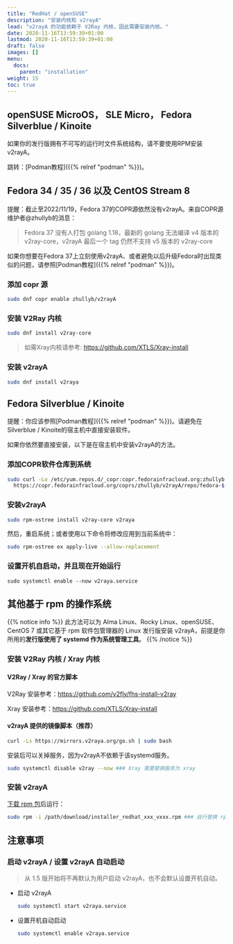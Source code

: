```yaml
---
title: "RedHat / openSUSE"
description: "安装内核和 v2rayA"
lead: "v2rayA 的功能依赖于 V2Ray 内核，因此需要安装内核。"
date: 2020-11-16T13:59:39+01:00
lastmod: 2020-11-16T13:59:39+01:00
draft: false
images: []
menu:
  docs:
    parent: "installation"
weight: 15
toc: true
---
```


## openSUSE MicroOS， SLE Micro， Fedora Silverblue / Kinoite

如果你的发行版拥有不可写的运行时文件系统结构，请不要使用RPM安装v2rayA。

跳转：[Podman教程]({{% relref "podman" %}})。

## Fedora 34 / 35 / 36 以及 CentOS Stream 8

提醒：截止至2022/11/19，Fedora 37的COPR源依然没有v2rayA。来自COPR源维护者@zhullyb的消息：

> Fedora 37 没有人打包 golang 1.18，最新的 golang 无法编译 v4 版本的 v2ray-core，v2rayA 最后一个 tag 仍然不支持 v5 版本的 v2ray-core

如果你想要在Fedora 37上立刻使用v2rayA、或者避免以后升级Fedora时出现类似的问题，请参照[Podman教程]({{% relref "podman" %}})。

### 添加 copr 源

```bash
sudo dnf copr enable zhullyb/v2rayA
```

### 安装 V2Ray 内核

```bash
sudo dnf install v2ray-core
```

> 如需Xray内核请参考: <https://github.com/XTLS/Xray-install>

### 安装 v2rayA

```bash
sudo dnf install v2raya
```

## Fedora Silverblue / Kinoite

提醒：你应该参照[Podman教程]({{% relref "podman" %}})。请避免在Silverblue / Kinoite的宿主机中直接安装软件。

如果你依然要直接安装，以下是在宿主机中安装v2rayA的方法。

### 添加COPR软件仓库到系统

```bash
sudo curl -Lo /etc/yum.repos.d/_copr:copr.fedorainfracloud.org:zhullyb:v2rayA.repo \
  https://copr.fedorainfracloud.org/coprs/zhullyb/v2rayA/repo/fedora-$(rpm -E %fedora)/zhullyb-v2rayA-fedora-$(rpm -E %fedora).repo
```

### 安装v2rayA

```bash
sudo rpm-ostree install v2ray-core v2raya
```

然后，重启系统；或者使用以下命令将修改应用到当前系统中：

```bash
sudo rpm-ostree ex apply-live --allow-replacement
```

### 设置开机自启动，并且现在开始运行

```
sudo systemctl enable --now v2raya.service
```

## 其他基于 rpm 的操作系统

{{% notice info %}}
此方法可以为 Alma Linux、Rocky Linux、openSUSE、CentOS 7 或其它基于 rpm 软件包管理器的 Linux 发行版安装 v2rayA，前提是你所用的**发行版使用了 systemd 作为系统管理工具**。
{{% /notice %}}

### 安装 V2Ray 内核 / Xray 内核

#### V2Ray / Xray 的官方脚本

V2Ray 安装参考：<https://github.com/v2fly/fhs-install-v2ray>

Xray 安装参考：<https://github.com/XTLS/Xray-install>

#### v2rayA 提供的镜像脚本（推荐）

```bash
curl -Ls https://mirrors.v2raya.org/go.sh | sudo bash
```

安装后可以关掉服务，因为v2rayA不依赖于该systemd服务。

```bash
sudo systemctl disable v2ray --now ### Xray 需要替换服务为 xray
```

### 安装 v2rayA

[下载 rpm 包](https://github.com/v2rayA/v2rayA/releases)后运行：

```bash
sudo rpm -i /path/download/installer_redhat_xxx_vxxx.rpm ### 自行替换 rpm 包所在的实际路径
```

## 注意事项

### 启动 v2rayA / 设置 v2rayA 自动启动

> 从 1.5 版开始将不再默认为用户启动 v2rayA，也不会默认设置开机自动。

- 启动 v2rayA

  ```bash
  sudo systemctl start v2raya.service
  ```

- 设置开机自动启动

  ```bash
  sudo systemctl enable v2raya.service
  ```
